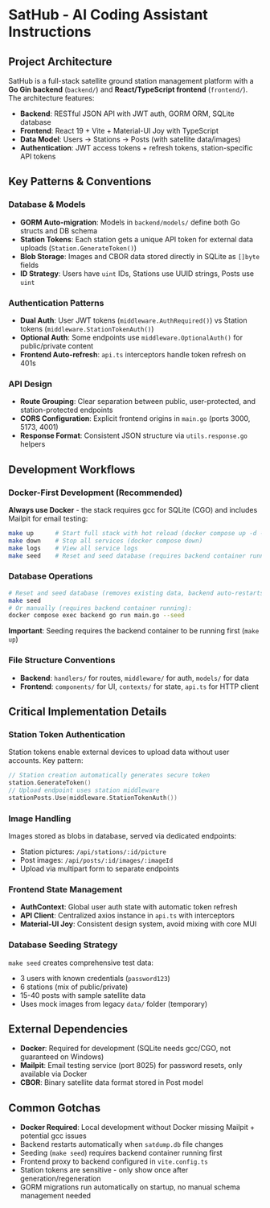 # SatHub - AI Coding Assistant Instructions

## Project Architecture

SatHub is a full-stack satellite ground station management platform with a **Go Gin backend** (`backend/`) and **React/TypeScript frontend** (`frontend/`). The architecture features:

- **Backend**: RESTful JSON API with JWT auth, GORM ORM, SQLite database
- **Frontend**: React 19 + Vite + Material-UI Joy with TypeScript
- **Data Model**: Users → Stations → Posts (with satellite data/images)
- **Authentication**: JWT access tokens + refresh tokens, station-specific API tokens

## Key Patterns & Conventions

### Database & Models

- **GORM Auto-migration**: Models in `backend/models/` define both Go structs and DB schema
- **Station Tokens**: Each station gets a unique API token for external data uploads (`Station.GenerateToken()`)
- **Blob Storage**: Images and CBOR data stored directly in SQLite as `[]byte` fields
- **ID Strategy**: Users have `uint` IDs, Stations use UUID strings, Posts use `uint`

### Authentication Patterns

- **Dual Auth**: User JWT tokens (`middleware.AuthRequired()`) vs Station tokens (`middleware.StationTokenAuth()`)
- **Optional Auth**: Some endpoints use `middleware.OptionalAuth()` for public/private content
- **Frontend Auto-refresh**: `api.ts` interceptors handle token refresh on 401s

### API Design

- **Route Grouping**: Clear separation between public, user-protected, and station-protected endpoints
- **CORS Configuration**: Explicit frontend origins in `main.go` (ports 3000, 5173, 4001)
- **Response Format**: Consistent JSON structure via `utils.response.go` helpers

## Development Workflows

### Docker-First Development (Recommended)

**Always use Docker** - the stack requires gcc for SQLite (CGO) and includes Mailpit for email testing:

```bash
make up      # Start full stack with hot reload (docker compose up -d --build)
make down    # Stop all services (docker compose down)
make logs    # View all service logs
make seed    # Reset and seed database (requires backend container running)
```

### Database Operations

```bash
# Reset and seed database (removes existing data, backend auto-restarts)
make seed
# Or manually (requires backend container running):
docker compose exec backend go run main.go --seed
```

**Important**: Seeding requires the backend container to be running first (`make up`)

### File Structure Conventions

- **Backend**: `handlers/` for routes, `middleware/` for auth, `models/` for data
- **Frontend**: `components/` for UI, `contexts/` for state, `api.ts` for HTTP client

## Critical Implementation Details

### Station Token Authentication

Station tokens enable external devices to upload data without user accounts. Key pattern:

```go
// Station creation automatically generates secure token
station.GenerateToken()
// Upload endpoint uses station middleware
stationPosts.Use(middleware.StationTokenAuth())
```

### Image Handling

Images stored as blobs in database, served via dedicated endpoints:

- Station pictures: `/api/stations/:id/picture`
- Post images: `/api/posts/:id/images/:imageId`
- Upload via multipart form to separate endpoints

### Frontend State Management

- **AuthContext**: Global user auth state with automatic token refresh
- **API Client**: Centralized axios instance in `api.ts` with interceptors
- **Material-UI Joy**: Consistent design system, avoid mixing with core MUI

### Database Seeding Strategy

`make seed` creates comprehensive test data:

- 3 users with known credentials (`password123`)
- 6 stations (mix of public/private)
- 15-40 posts with sample satellite data
- Uses mock images from legacy `data/` folder (temporary)

## External Dependencies

- **Docker**: Required for development (SQLite needs gcc/CGO, not guaranteed on Windows)
- **Mailpit**: Email testing service (port 8025) for password resets, only available via Docker
- **CBOR**: Binary satellite data format stored in Post model

## Common Gotchas

- **Docker Required**: Local development without Docker missing Mailpit + potential gcc issues
- Backend restarts automatically when `satdump.db` file changes
- Seeding (`make seed`) requires backend container running first
- Frontend proxy to backend configured in `vite.config.ts`
- Station tokens are sensitive - only show once after generation/regeneration
- GORM migrations run automatically on startup, no manual schema management needed
